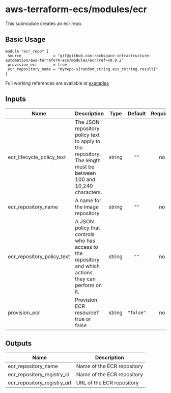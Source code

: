 # aws-terraform-ecs/modules/ecr

This submodule creates an ecr repo.

## Basic Usage

```
module "ecr_repo" {
 source              = "git@github.com:rackspace-infrastructure-automation/aws-terraform-ecs/modules/ecr?ref=v0.0.2"
 provision_ecr       = true
 ecr_repository_name = "myrepo-${random_string.ecs_rstring.result}"
}
```

Full working references are available at [examples](examples)

## Inputs

| Name | Description | Type | Default | Required |
|------|-------------|:----:|:-----:|:-----:|
| ecr\_lifecycle\_policy\_text | The JSON repository policy text to apply to the repository. The length must be between 100 and 10,240 characters. | string | `""` | no |
| ecr\_repository\_name | A name for the image repository | string | `""` | no |
| ecr\_repository\_policy\_text | A JSON policy that controls who has access to the repository and which actions they can perform on it. | string | `""` | no |
| provision\_ecr | Provision ECR resource? true or false | string | `"false"` | no |

## Outputs

| Name | Description |
|------|-------------|
| ecr\_repository\_name | Name of the ECR repository |
| ecr\_repository\_registry\_id | Name of the ECR repository |
| ecr\_repository\_registry\_url | URL of the ECR repository |

